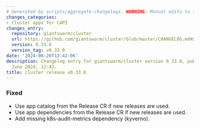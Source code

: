 ```yaml
---
# Generated by scripts/aggregate-changelogs. WARNING: Manual edits to this files will be overwritten.
changes_categories:
- Cluster apps for CAPI
changes_entry:
  repository: giantswarm/cluster
  url: https://github.com/giantswarm/cluster/blob/master/CHANGELOG.md#0330---2024-06-20
  version: 0.33.0
  version_tag: v0.33.0
date: '2024-06-20T12:42:06'
description: Changelog entry for giantswarm/cluster version 0.33.0, published on 20
  June 2024, 12:42.
title: cluster release v0.33.0
---
```


### Fixed
- Use app catalog from the Release CR if new releases are used.
- Use app dependencies from the Release CR if new releases are used.
- Add missing k8s-audit-metrics dependency (kyverno).
